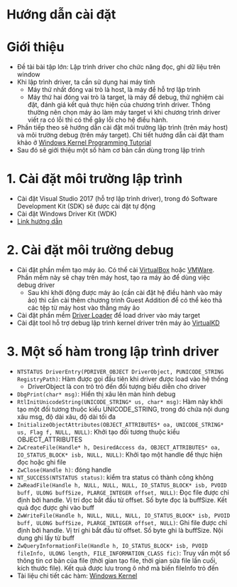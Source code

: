 Hướng dẫn cài đặt
==============
# Giới thiệu
* Đề tài bài tập lớn: Lập trình driver cho chức năng đọc, ghi dữ liệu trên window
* Khi lập trình driver, ta cần sử dụng hai máy tính
	* Máy thứ nhất đóng vai trò là host, là máy để hỗ trợ lập trình
	* Máy thứ hai đóng vai trò là target, là máy để debug, thử nghiệm cài đặt, đánh giá kết quả thực hiện của chương trình driver. Thông thường nên chọn máy ảo làm máy target vì khi chương trình driver viết ra có lỗi thì có thể gây lỗi cho hệ điều hành.
* Phần tiếp theo sẽ hướng dẫn cài đặt môi trường lập trình (trên máy host) và môi trường debug (trên máy target). Chi tiết hướng dẫn cài đặt tham khảo ở [Windows Kernel Programming Tutorial](https://www.youtube.com/playlist?list=PLZ4EgN7ZCzJx2DRXTRUXRrB2njWnx1kA2)
* Sau đó sẽ giới thiệu một số hàm cơ bản cần dùng trong lập trình

# 1. Cài đặt môi trường lập trình
* Cài đặt Visual Studio 2017 (hỗ trợ lập trình driver), trong đó Software Development Kit (SDK) sẽ được cài đặt tự động
* Cài đặt Windows Driver Kit (WDK)
* [Link hướng dẫn](https://docs.microsoft.com/en-us/windows-hardware/drivers/download-the-wdk) 

# 2. Cài đặt môi trường debug
* Cài đặt phần mềm tạo máy ảo. Có thể cài [VirtualBox](https://www.virtualbox.org/wiki/Downloads) hoặc [VMWare](https://www.vmware.com/products/workstation-pro/workstation-pro-evaluation.html). Phần mềm này sẽ chạy trên máy host, tạo ra máy ảo để dùng việc debug driver
	* Sau khi khởi động được máy ảo (cần cài đặt hệ điều hành vào máy ảo) thì cần cài thêm chương trình Guest Addition để có thể kéo thả các tệp từ máy host vào thẳng máy ảo
* Cài đặt phần mềm [Driver Loader](https://www.osronline.com/article.cfm?article=157) để load driver vào máy target
* Cài đặt tool hỗ trợ debug lập trình kernel driver trên máy ảo [VirtualKD](http://virtualkd.sysprogs.org/)

# 3. Một số hàm trong lập trình driver
* ``NTSTATUS DriverEntry(PDRIVER_OBJECT DriverObject, PUNICODE_STRING RegistryPath)``: Hàm được gọi đầu tiên khi driver được load vào hệ thống
	* DriverObject là con trỏ trỏ đến đối tượng biểu diễn cho driver
* ``DbgPrint(char* msg)``: Hiển thị xâu lên màn hình debug
* ``RtlInitUnicodeString(UNICODE_STRING* us, char* msg)``: Hàm này khởi tạo một đối tương thuộc kiểu UNICODE_STRING, trong đó chứa nội dung xâu msg, độ dài xâu, độ dài tối đa
* ``InitializeObjectAttributes(OBJECT_ATTRIBUTES* oa, UNICODE_STRING* us, Flag f, NULL, NULL)``: Khởi tạo đối tương thuộc kiểu OBJECT_ATTRIBUTES
* ``ZwCreateFile(Handle* h, DesiredAccess da, OBJECT_ATTRIBUTES* oa, IO_STATUS_BLOCK* isb, NULL, NULL)``: Khởi tạo một handle để thực hiện đọc hoặc ghi file
* ``ZwClose(Handle h)``: đóng handle
* ``NT_SUCCESS(NTSTATUS status)``: kiểm tra status có thành công không
* ``ZwReadFile(Handle h, NULL, NULL, NULL, IO_STATUS_BLOCK* isb, PVOID buff, ULONG buffSize, PLARGE_INTEGER offset, NULL)``: Đọc file được chỉ định bởi handle. Vị trí đọc bắt đầu từ offset. Số byte đọc là buffSize. Kết quả đọc được ghi vào buff
* ``ZwWriteFile(Handle h, NULL, NULL, NULL, IO_STATUS_BLOCK* isb, PVOID buff, ULONG buffSize, PLARGE_INTEGER offset, NULL)``: Ghi file được chỉ định bởi handle. Vị trí ghi bắt đầu từ offset. Số byte ghi là buffSize. Nội dung ghi lấy từ buff
* ``ZwQueryInformationFile(Handle h, IO_STATUS_BLOCK* isb, PVOID fileInfo, ULONG length, FILE_INFORMATION_CLASS fic)``: Truy vấn một số thông tin cơ bản của file (thời gian tạo file, thời gian sửa file lần cuối, kích thước file). Kết quả được lưu trong ô nhớ mà biến fileInfo trỏ đến
* Tài liệu chi tiết các hàm: [Windows Kernel](https://docs.microsoft.com/en-us/windows-hardware/drivers/ddi/content/_kernel/)